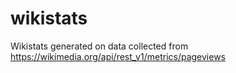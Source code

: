 # wikistats
Wikistats generated on data collected from https://wikimedia.org/api/rest_v1/metrics/pageviews
